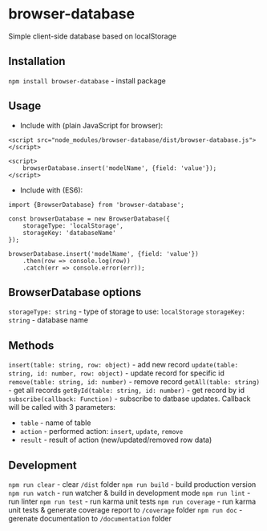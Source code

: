 # browser-database

Simple client-side database based on localStorage

## Installation
`npm install browser-database` - install package

## Usage
* Include with (plain JavaScript for browser):
```
<script src="node_modules/browser-database/dist/browser-database.js"></script>

<script>
    browserDatabase.insert('modelName', {field: 'value'});
</script>
```

* Include with (ES6):
```
import {BrowserDatabase} from 'browser-database';

const browserDatabase = new BrowserDatabase({
    storageType: 'localStorage',
    storageKey: 'databaseName'
});

browserDatabase.insert('modelName', {field: 'value'})
    .then(row => console.log(row))
    .catch(err => console.error(err));
```
## BrowserDatabase options
`storageType: string` - type of storage to use: `localStorage`
`storageKey: string` - database name
## Methods
`insert(table: string, row: object)` - add new record
`update(table: string, id: number, row: object)` - update record for specific id
`remove(table: string, id: number)` - remove record
`getAll(table: string)` - get all records
`getById(table: string, id: number)` - get record by id
`subscribe(callback: Function)` - subscribe to datbase updates. Callback will be called with 3 parameters:
* `table` - name of table
* `action` - performed action: `insert`, `update`, `remove`
* `result` - result of action (new/updated/removed row data)
## Development
`npm run clear` - clear `/dist` folder
`npm run build` - build production version
`npm run watch` - run watcher & build in development mode
`npm run lint` - run linter
`npm run test` - run karma unit tests
`npm run coverage` - run karma unit tests & generate coverage report to `/coverage` folder
`npm run doc` - gerenate documentation to `/documentation` folder
